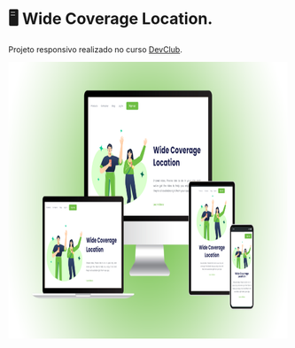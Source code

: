 # 🖥 Wide Coverage Location.

Projeto responsivo realizado no curso <a href="https://rodolfomori.com.br/devclub/" target="_blank">DevClub</a>.
<br>

<img height= 500px src="./assets/wide-coverage-mockup.png">
